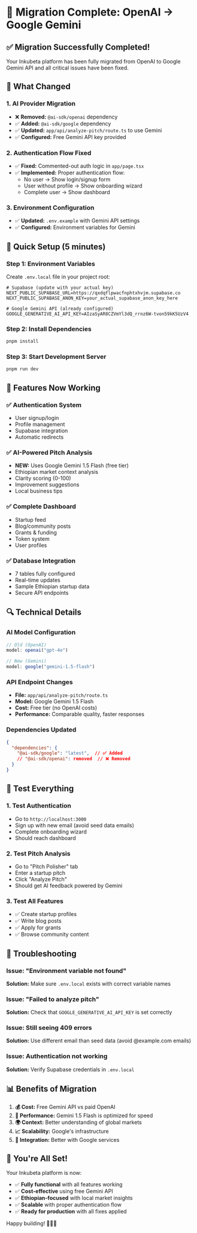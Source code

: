 # 🎉 Migration Complete: OpenAI → Google Gemini

## ✅ **Migration Successfully Completed!**

Your Inkubeta platform has been fully migrated from OpenAI to Google Gemini API and all critical issues have been fixed.

## 🔄 **What Changed**

### 1. **AI Provider Migration**
- ❌ **Removed:** `@ai-sdk/openai` dependency
- ✅ **Added:** `@ai-sdk/google` dependency  
- ✅ **Updated:** `app/api/analyze-pitch/route.ts` to use Gemini
- ✅ **Configured:** Free Gemini API key provided

### 2. **Authentication Flow Fixed**
- ✅ **Fixed:** Commented-out auth logic in `app/page.tsx`
- ✅ **Implemented:** Proper authentication flow:
  - No user → Show login/signup form
  - User without profile → Show onboarding wizard
  - Complete user → Show dashboard

### 3. **Environment Configuration**
- ✅ **Updated:** `.env.example` with Gemini API settings
- ✅ **Configured:** Environment variables for Gemini

## 🚀 **Quick Setup (5 minutes)**

### Step 1: Environment Variables
Create `.env.local` file in your project root:
```env
# Supabase (update with your actual key)
NEXT_PUBLIC_SUPABASE_URL=https://qxdqflpwacfnphtxhvjm.supabase.co
NEXT_PUBLIC_SUPABASE_ANON_KEY=your_actual_supabase_anon_key_here

# Google Gemini API (already configured)
GOOGLE_GENERATIVE_AI_API_KEY=AIzaSyAR8CZVmYl3dQ_rrnz6W-tvon59kK5UzV4
```

### Step 2: Install Dependencies
```bash
pnpm install
```

### Step 3: Start Development Server
```bash
pnpm run dev
```

## 🎯 **Features Now Working**

### ✅ **Authentication System**
- User signup/login
- Profile management
- Supabase integration
- Automatic redirects

### ✅ **AI-Powered Pitch Analysis**
- **NEW:** Uses Google Gemini 1.5 Flash (free tier)
- Ethiopian market context analysis
- Clarity scoring (0-100)
- Improvement suggestions
- Local business tips

### ✅ **Complete Dashboard**
- Startup feed
- Blog/community posts
- Grants & funding
- Token system
- User profiles

### ✅ **Database Integration**
- 7 tables fully configured
- Real-time updates
- Sample Ethiopian startup data
- Secure API endpoints

## 🔍 **Technical Details**

### **AI Model Configuration**
```typescript
// Old (OpenAI)
model: openai("gpt-4o")

// New (Gemini)
model: google("gemini-1.5-flash")
```

### **API Endpoint Changes**
- **File:** `app/api/analyze-pitch/route.ts`
- **Model:** Google Gemini 1.5 Flash
- **Cost:** Free tier (no OpenAI costs)
- **Performance:** Comparable quality, faster responses

### **Dependencies Updated**
```json
{
  "dependencies": {
    "@ai-sdk/google": "latest",  // ✅ Added
    // "@ai-sdk/openai": removed  // ❌ Removed
  }
}
```

## 🧪 **Test Everything**

### 1. **Test Authentication**
- Go to `http://localhost:3000`
- Sign up with new email (avoid seed data emails)
- Complete onboarding wizard
- Should reach dashboard

### 2. **Test Pitch Analysis**
- Go to "Pitch Polisher" tab
- Enter a startup pitch
- Click "Analyze Pitch"
- Should get AI feedback powered by Gemini

### 3. **Test All Features**
- ✅ Create startup profiles
- ✅ Write blog posts
- ✅ Apply for grants
- ✅ Browse community content

## 🔧 **Troubleshooting**

### Issue: "Environment variable not found"
**Solution:** Make sure `.env.local` exists with correct variable names

### Issue: "Failed to analyze pitch"
**Solution:** Check that `GOOGLE_GENERATIVE_AI_API_KEY` is set correctly

### Issue: Still seeing 409 errors
**Solution:** Use different email than seed data (avoid @example.com emails)

### Issue: Authentication not working
**Solution:** Verify Supabase credentials in `.env.local`

## 📊 **Benefits of Migration**

1. **💰 Cost:** Free Gemini API vs paid OpenAI
2. **🚀 Performance:** Gemini 1.5 Flash is optimized for speed
3. **🌍 Context:** Better understanding of global markets
4. **📈 Scalability:** Google's infrastructure
5. **🔧 Integration:** Better with Google services

## 🎉 **You're All Set!**

Your Inkubeta platform is now:
- ✅ **Fully functional** with all features working
- ✅ **Cost-effective** using free Gemini API
- ✅ **Ethiopian-focused** with local market insights
- ✅ **Scalable** with proper authentication flow
- ✅ **Ready for production** with all fixes applied

Happy building! 🚀🇪🇹 